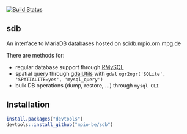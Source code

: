 [![Build Status](https://travis-ci.org/mpio-be/sdb.svg?branch=master)](https://travis-ci.org/mpio-be/sdb)

sdb
------------
An interface to MariaDB databases hosted on scidb.mpio.orn.mpg.de

There are methods for:

- regular database support through [RMySQL]( https://CRAN.R-project.org/package=RMySQL ) 
- spatial query through  [gdalUtils]( https://CRAN.R-project.org/package=gdalUtils ) with 
  ``gdal`` `ogr2ogr('SQLite', 'SPATIALITE=yes', 'mysql_query')`            
- bulk DB operations (dump, restore, ...) through `mysql CLI`

Installation
------------

``` r
install.packages("devtools")
devtools::install_github("mpio-be/sdb")
```

